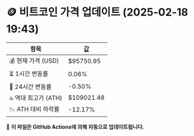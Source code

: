 # 🪙 비트코인 가격 업데이트 (2025-02-18 19:43)

| 항목                | 값 |
|--------------------|----------------|
| 💰 현재 가격 (USD) | $95750.95 |
| ⏳ 1시간 변동률    | 0.06% |
| 📆 24시간 변동률   | -0.50% |
| 🔝 역대 최고가 (ATH) | $109021.48 |
| 📉 ATH 대비 하락률 | -12.17% |

🔄 **이 파일은 GitHub Actions에 의해 자동으로 업데이트됩니다.**
